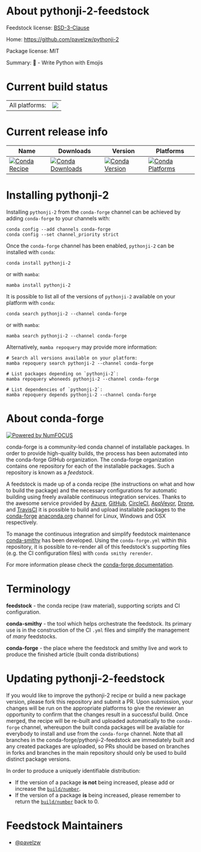 About pythonji-2-feedstock
==========================

Feedstock license: [BSD-3-Clause](https://github.com/conda-forge/pythonji-2-feedstock/blob/main/LICENSE.txt)

Home: https://github.com/pavelzw/pythonji-2

Package license: MIT

Summary: 🐍 - Write Python with Emojis

Current build status
====================


<table><tr><td>All platforms:</td>
    <td>
      <a href="https://dev.azure.com/conda-forge/feedstock-builds/_build/latest?definitionId=21386&branchName=main">
        <img src="https://dev.azure.com/conda-forge/feedstock-builds/_apis/build/status/pythonji-2-feedstock?branchName=main">
      </a>
    </td>
  </tr>
</table>

Current release info
====================

| Name | Downloads | Version | Platforms |
| --- | --- | --- | --- |
| [![Conda Recipe](https://img.shields.io/badge/recipe-pythonji--2-green.svg)](https://anaconda.org/conda-forge/pythonji-2) | [![Conda Downloads](https://img.shields.io/conda/dn/conda-forge/pythonji-2.svg)](https://anaconda.org/conda-forge/pythonji-2) | [![Conda Version](https://img.shields.io/conda/vn/conda-forge/pythonji-2.svg)](https://anaconda.org/conda-forge/pythonji-2) | [![Conda Platforms](https://img.shields.io/conda/pn/conda-forge/pythonji-2.svg)](https://anaconda.org/conda-forge/pythonji-2) |

Installing pythonji-2
=====================

Installing `pythonji-2` from the `conda-forge` channel can be achieved by adding `conda-forge` to your channels with:

```
conda config --add channels conda-forge
conda config --set channel_priority strict
```

Once the `conda-forge` channel has been enabled, `pythonji-2` can be installed with `conda`:

```
conda install pythonji-2
```

or with `mamba`:

```
mamba install pythonji-2
```

It is possible to list all of the versions of `pythonji-2` available on your platform with `conda`:

```
conda search pythonji-2 --channel conda-forge
```

or with `mamba`:

```
mamba search pythonji-2 --channel conda-forge
```

Alternatively, `mamba repoquery` may provide more information:

```
# Search all versions available on your platform:
mamba repoquery search pythonji-2 --channel conda-forge

# List packages depending on `pythonji-2`:
mamba repoquery whoneeds pythonji-2 --channel conda-forge

# List dependencies of `pythonji-2`:
mamba repoquery depends pythonji-2 --channel conda-forge
```


About conda-forge
=================

[![Powered by
NumFOCUS](https://img.shields.io/badge/powered%20by-NumFOCUS-orange.svg?style=flat&colorA=E1523D&colorB=007D8A)](https://numfocus.org)

conda-forge is a community-led conda channel of installable packages.
In order to provide high-quality builds, the process has been automated into the
conda-forge GitHub organization. The conda-forge organization contains one repository
for each of the installable packages. Such a repository is known as a *feedstock*.

A feedstock is made up of a conda recipe (the instructions on what and how to build
the package) and the necessary configurations for automatic building using freely
available continuous integration services. Thanks to the awesome service provided by
[Azure](https://azure.microsoft.com/en-us/services/devops/), [GitHub](https://github.com/),
[CircleCI](https://circleci.com/), [AppVeyor](https://www.appveyor.com/),
[Drone](https://cloud.drone.io/welcome), and [TravisCI](https://travis-ci.com/)
it is possible to build and upload installable packages to the
[conda-forge](https://anaconda.org/conda-forge) [anaconda.org](https://anaconda.org/)
channel for Linux, Windows and OSX respectively.

To manage the continuous integration and simplify feedstock maintenance
[conda-smithy](https://github.com/conda-forge/conda-smithy) has been developed.
Using the ``conda-forge.yml`` within this repository, it is possible to re-render all of
this feedstock's supporting files (e.g. the CI configuration files) with ``conda smithy rerender``.

For more information please check the [conda-forge documentation](https://conda-forge.org/docs/).

Terminology
===========

**feedstock** - the conda recipe (raw material), supporting scripts and CI configuration.

**conda-smithy** - the tool which helps orchestrate the feedstock.
                   Its primary use is in the construction of the CI ``.yml`` files
                   and simplify the management of *many* feedstocks.

**conda-forge** - the place where the feedstock and smithy live and work to
                  produce the finished article (built conda distributions)


Updating pythonji-2-feedstock
=============================

If you would like to improve the pythonji-2 recipe or build a new
package version, please fork this repository and submit a PR. Upon submission,
your changes will be run on the appropriate platforms to give the reviewer an
opportunity to confirm that the changes result in a successful build. Once
merged, the recipe will be re-built and uploaded automatically to the
`conda-forge` channel, whereupon the built conda packages will be available for
everybody to install and use from the `conda-forge` channel.
Note that all branches in the conda-forge/pythonji-2-feedstock are
immediately built and any created packages are uploaded, so PRs should be based
on branches in forks and branches in the main repository should only be used to
build distinct package versions.

In order to produce a uniquely identifiable distribution:
 * If the version of a package **is not** being increased, please add or increase
   the [``build/number``](https://docs.conda.io/projects/conda-build/en/latest/resources/define-metadata.html#build-number-and-string).
 * If the version of a package **is** being increased, please remember to return
   the [``build/number``](https://docs.conda.io/projects/conda-build/en/latest/resources/define-metadata.html#build-number-and-string)
   back to 0.

Feedstock Maintainers
=====================

* [@pavelzw](https://github.com/pavelzw/)

